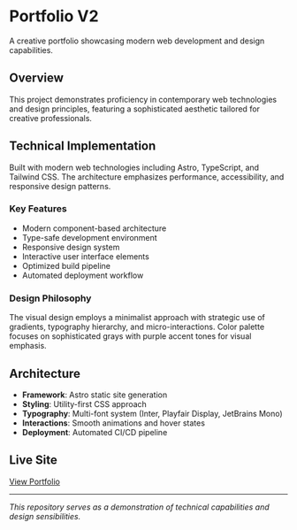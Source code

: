 # Portfolio V2

A creative portfolio showcasing modern web development and design capabilities.

## Overview

This project demonstrates proficiency in contemporary web technologies and design principles, featuring a sophisticated aesthetic tailored for creative professionals.

## Technical Implementation

Built with modern web technologies including Astro, TypeScript, and Tailwind CSS. The architecture emphasizes performance, accessibility, and responsive design patterns.

### Key Features

- Modern component-based architecture
- Type-safe development environment
- Responsive design system
- Interactive user interface elements
- Optimized build pipeline
- Automated deployment workflow

### Design Philosophy

The visual design employs a minimalist approach with strategic use of gradients, typography hierarchy, and micro-interactions. Color palette focuses on sophisticated grays with purple accent tones for visual emphasis.

## Architecture

- **Framework**: Astro static site generation
- **Styling**: Utility-first CSS approach
- **Typography**: Multi-font system (Inter, Playfair Display, JetBrains Mono)
- **Interactions**: Smooth animations and hover states
- **Deployment**: Automated CI/CD pipeline

## Live Site

[View Portfolio](https://lauchoy.github.io/lauchoy-portfolio-v2)

---

*This repository serves as a demonstration of technical capabilities and design sensibilities.*
